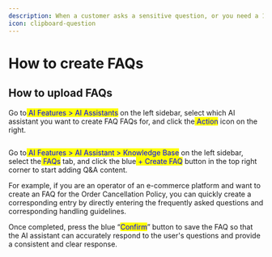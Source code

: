 ```yaml
---
description: When a customer asks a sensitive question, or you need a 100% accurate answer, you can use the FAQ FAQ to provide a specific response to a common customer question with a fixed answer.
icon: clipboard-question
---
```


# How to create FAQs

## How to upload FAQs

Go to<mark style="color:blue;"> AI Features &gt; AI Assistants</mark> on the left sidebar, select which AI assistant you want to create FAQ FAQs for, and click the<mark style="color:blue;"> Action</mark> icon on the right.

<figure><img src="../.gitbook/assets/截圖 2025-04-25 上午11.00.42.png" alt=""><figcaption></figcaption></figure>

Go to<mark style="color:blue;"> AI Features &gt; AI Assistant &gt; Knowledge Base</mark> on the left sidebar, select the<mark style="color:blue;"> FAQs</mark> tab, and click the blue<mark style="color:blue;"> + Create FAQ</mark> button in the top right corner to start adding Q&A content.

For example, if you are an operator of an e-commerce platform and want to create an FAQ for the Order Cancellation Policy, you can quickly create a corresponding entry by directly entering the frequently asked questions and corresponding handling guidelines.

Once completed, press the blue “<mark style="color:blue;">Confirm</mark>” button to save the FAQ so that the AI assistant can accurately respond to the user's questions and provide a consistent and clear response.

<figure><img src="../.gitbook/assets/截圖 2025-04-25 上午11.01.57.png" alt=""><figcaption></figcaption></figure>

<figure><img src="../.gitbook/assets/截圖 2025-04-25 上午11.03.26.png" alt=""><figcaption></figcaption></figure>